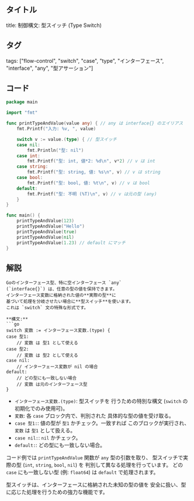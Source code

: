 ## タイトル
title: 制御構文: 型スイッチ (Type Switch)

## タグ
tags: ["flow-control", "switch", "case", "type", "インターフェース", "interface", "any", "型アサーション"]

## コード
```go
package main

import "fmt"

func printTypeAndValue(value any) { // any は interface{} のエイリアス
	fmt.Printf("入力: %v, ", value)

	switch v := value.(type) { // 型スイッチ
	case nil:
		fmt.Println("型: nil")
	case int:
		fmt.Printf("型: int, 値*2: %d\n", v*2) // v は int
	case string:
		fmt.Printf("型: string, 値: %s\n", v) // v は string
	case bool:
		fmt.Printf("型: bool, 値: %t\n", v) // v は bool
	default:
		fmt.Printf("型: 不明 (%T)\n", v) // v は元の型 (any)
	}
}

func main() {
	printTypeAndValue(123)
	printTypeAndValue("Hello")
	printTypeAndValue(true)
	printTypeAndValue(nil)
	printTypeAndValue(1.23) // default にマッチ
}

```

## 解説
```text
Goのインターフェース型、特に空インターフェース `any`
(`interface{}`) は、任意の型の値を保持できます。
インターフェース変数に格納された値の**実際の型**に
基づいて処理を分岐させたい場合に**型スイッチ**を使います。
これは `switch` 文の特殊な形式です。

**構文:**
```go
switch 変数 := インターフェース変数.(type) {
case 型1:
    // 変数 は 型1 として使える
case 型2:
    // 変数 は 型2 として使える
case nil:
    // インターフェース変数が nil の場合
default:
    // どの型にも一致しない場合
    // 変数 は元のインターフェース型
}
```
*   `インターフェース変数.(type)`: 型スイッチを
    行うための特別な構文 (`switch` の初期化でのみ使用可)。
*   `変数`: 各 `case` ブロック内で、判別された
    具体的な型の値を受け取る。
*   `case 型1:`: 値の型が `型1` かチェック。一致すれば
    このブロックが実行され、`変数` は `型1` として扱える。
*   `case nil:`: `nil` かチェック。
*   `default:`: どの型にも一致しない場合。

コード例では `printTypeAndValue` 関数が `any` 型の引数を取り、
型スイッチで実際の型 (`int`, `string`, `bool`, `nil`) を
判別して異なる処理を行っています。
どの `case` にも一致しない型 (例: `float64`) は
`default` で処理されます。

型スイッチは、インターフェースに格納された未知の型の値を
安全に扱い、型に応じた処理を行うための強力な機能です。